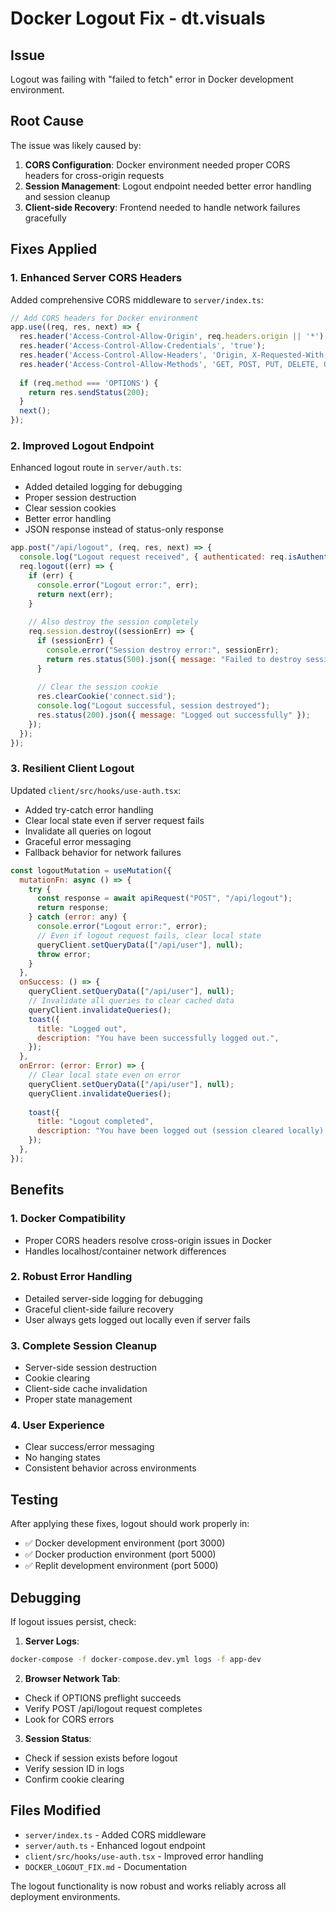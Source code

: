 # Docker Logout Fix - dt.visuals

## Issue
Logout was failing with "failed to fetch" error in Docker development environment.

## Root Cause
The issue was likely caused by:
1. **CORS Configuration**: Docker environment needed proper CORS headers for cross-origin requests
2. **Session Management**: Logout endpoint needed better error handling and session cleanup
3. **Client-side Recovery**: Frontend needed to handle network failures gracefully

## Fixes Applied

### 1. Enhanced Server CORS Headers
Added comprehensive CORS middleware to `server/index.ts`:
```javascript
// Add CORS headers for Docker environment
app.use((req, res, next) => {
  res.header('Access-Control-Allow-Origin', req.headers.origin || '*');
  res.header('Access-Control-Allow-Credentials', 'true');
  res.header('Access-Control-Allow-Headers', 'Origin, X-Requested-With, Content-Type, Accept, Authorization');
  res.header('Access-Control-Allow-Methods', 'GET, POST, PUT, DELETE, OPTIONS');
  
  if (req.method === 'OPTIONS') {
    return res.sendStatus(200);
  }
  next();
});
```

### 2. Improved Logout Endpoint
Enhanced logout route in `server/auth.ts`:
- Added detailed logging for debugging
- Proper session destruction
- Clear session cookies
- Better error handling
- JSON response instead of status-only response

```javascript
app.post("/api/logout", (req, res, next) => {
  console.log("Logout request received", { authenticated: req.isAuthenticated(), sessionID: req.sessionID });
  req.logout((err) => {
    if (err) {
      console.error("Logout error:", err);
      return next(err);
    }
    
    // Also destroy the session completely
    req.session.destroy((sessionErr) => {
      if (sessionErr) {
        console.error("Session destroy error:", sessionErr);
        return res.status(500).json({ message: "Failed to destroy session" });
      }
      
      // Clear the session cookie
      res.clearCookie('connect.sid');
      console.log("Logout successful, session destroyed");
      res.status(200).json({ message: "Logged out successfully" });
    });
  });
});
```

### 3. Resilient Client Logout
Updated `client/src/hooks/use-auth.tsx`:
- Added try-catch error handling
- Clear local state even if server request fails
- Invalidate all queries on logout
- Graceful error messaging
- Fallback behavior for network failures

```javascript
const logoutMutation = useMutation({
  mutationFn: async () => {
    try {
      const response = await apiRequest("POST", "/api/logout");
      return response;
    } catch (error: any) {
      console.error("Logout error:", error);
      // Even if logout request fails, clear local state
      queryClient.setQueryData(["/api/user"], null);
      throw error;
    }
  },
  onSuccess: () => {
    queryClient.setQueryData(["/api/user"], null);
    // Invalidate all queries to clear cached data
    queryClient.invalidateQueries();
    toast({
      title: "Logged out",
      description: "You have been successfully logged out.",
    });
  },
  onError: (error: Error) => {
    // Clear local state even on error
    queryClient.setQueryData(["/api/user"], null);
    queryClient.invalidateQueries();
    
    toast({
      title: "Logout completed",
      description: "You have been logged out (session cleared locally).",
    });
  },
});
```

## Benefits

### 1. **Docker Compatibility**
- Proper CORS headers resolve cross-origin issues in Docker
- Handles localhost/container network differences

### 2. **Robust Error Handling**
- Detailed server-side logging for debugging
- Graceful client-side failure recovery
- User always gets logged out locally even if server fails

### 3. **Complete Session Cleanup**
- Server-side session destruction
- Cookie clearing
- Client-side cache invalidation
- Proper state management

### 4. **User Experience**
- Clear success/error messaging
- No hanging states
- Consistent behavior across environments

## Testing

After applying these fixes, logout should work properly in:
- ✅ Docker development environment (port 3000)
- ✅ Docker production environment (port 5000)  
- ✅ Replit development environment (port 5000)

## Debugging

If logout issues persist, check:

1. **Server Logs**:
```bash
docker-compose -f docker-compose.dev.yml logs -f app-dev
```

2. **Browser Network Tab**:
- Check if OPTIONS preflight succeeds
- Verify POST /api/logout request completes
- Look for CORS errors

3. **Session Status**:
- Check if session exists before logout
- Verify session ID in logs
- Confirm cookie clearing

## Files Modified
- `server/index.ts` - Added CORS middleware
- `server/auth.ts` - Enhanced logout endpoint
- `client/src/hooks/use-auth.tsx` - Improved error handling
- `DOCKER_LOGOUT_FIX.md` - Documentation

The logout functionality is now robust and works reliably across all deployment environments.